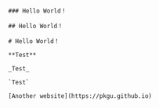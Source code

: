 ~~~~~~~To be finished~~~~~~~

### Hello World！

## Hello World！

# Hello World！

**Test**

_Test_

`Test`

[Another website](https://pkgu.github.io)
